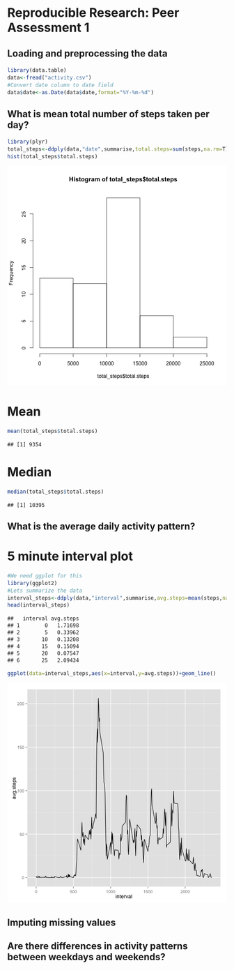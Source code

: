 # Reproducible Research: Peer Assessment 1


## Loading and preprocessing the data

```r
library(data.table)
data<-fread("activity.csv")
#Convert date column to date field
data$date<-as.Date(data$date,format="%Y-%m-%d")
```



## What is mean total number of steps taken per day?

```r
library(plyr)
total_steps<-ddply(data,"date",summarise,total.steps=sum(steps,na.rm=T))
hist(total_steps$total.steps)
```

![plot of chunk unnamed-chunk-2](figure/unnamed-chunk-2.png) 
# Mean

```r
mean(total_steps$total.steps)
```

```
## [1] 9354
```
# Median

```r
median(total_steps$total.steps)
```

```
## [1] 10395
```
## What is the average daily activity pattern?

# 5 minute interval plot


```r
#We need ggplot for this
library(ggplot2)
#Lets summarize the data
interval_steps<-ddply(data,"interval",summarise,avg.steps=mean(steps,na.rm=T))
head(interval_steps)
```

```
##   interval avg.steps
## 1        0   1.71698
## 2        5   0.33962
## 3       10   0.13208
## 4       15   0.15094
## 5       20   0.07547
## 6       25   2.09434
```

```r
ggplot(data=interval_steps,aes(x=interval,y=avg.steps))+geom_line()
```

![plot of chunk unnamed-chunk-5](figure/unnamed-chunk-5.png) 


## Imputing missing values



## Are there differences in activity patterns between weekdays and weekends?
